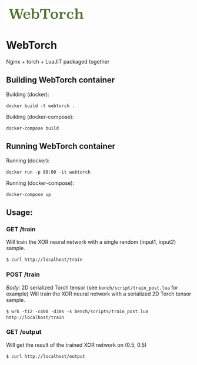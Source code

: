 ![WebTorch logo](/public/logo.png?raw=true "WebTorch Deep Learning server")

# WebTorch

Nginx + torch + LuaJIT packaged together

## Building WebTorch container

Building (docker):
```
docker build -t webtorch .
```

Building (docker-compose):
```
docker-compose build
```

## Running WebTorch container

Running (docker):
```
docker run -p 80:80 -it webtorch
```

Running (docker-compose):
```
docker-compose up
```

## Usage:

### GET /train
Will train the XOR neural network with a single random (input1, input2) sample.
```
$ curl http://localhost/train
```

### POST /train
*Body*: 2D serialized Torch tensor (see `bench/script/train_post.lua` for example)
Will train the XOR neural network with a serialized 2D Torch tensor sample.
```
$ wrk -t12 -c400 -d30s -s bench/scripts/train_post.lua http://localhost/train
```

### GET /output
Will get the result of the trained XOR network on (0.5, 0.5)
```
$ curl http://localhost/output
```


